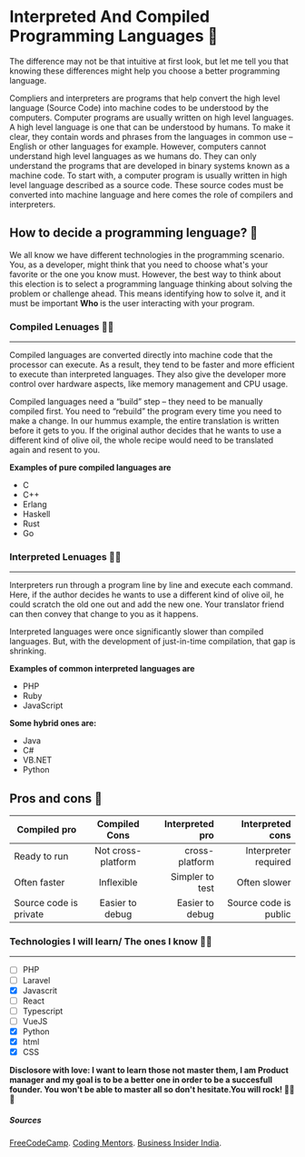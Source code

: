 # Interpreted And Compiled Programming Languages 🤔

The difference may not be that intuitive at first look, but let me tell you that knowing these differences might help you choose a better programming language. 

Compliers and interpreters are programs that help convert the high level language (Source Code) into machine codes to be understood by the computers. Computer programs are usually written on high level languages. A high level language is one that can be understood by humans. To make it clear, they contain words and phrases from the languages in common use – English or other languages for example. However, computers cannot understand high level languages as we humans do. They can only understand the programs that are developed in binary systems known as a machine code. To start with, a computer program is usually written in high level language described as a source code. These source codes must be converted into machine language and here comes the role of compilers and interpreters.

## How to decide a programming lenguage? 🤯

We all know we have different technologies in the programming scenario. You, as a developer, might think that you need to choose what's your favorite or the one you know must. However, the best way to think about this election is to select a programming language thinking about solving the problem or challenge ahead. This means identifying how to solve it, and it must be important <strong> Who </strong> is the user interacting with your program.  

### Compiled Lenuages 🏃‍♀️
***
Compiled languages are converted directly into machine code that the processor can execute. As a result, they tend to be faster and more efficient to execute than interpreted languages. They also give the developer more control over hardware aspects, like memory management and CPU usage.

Compiled languages need a “build” step – they need to be manually compiled first. You need to “rebuild” the program every time you need to make a change. In our hummus example, the entire translation is written before it gets to you. If the original author decides that he wants to use a different kind of olive oil, the whole recipe would need to be translated again and resent to you.

<strong> Examples of pure compiled languages are </strong>

- C
- C++
- Erlang
- Haskell
- Rust
- Go

### Interpreted Lenuages 👩‍🏭
***
Interpreters run through a program line by line and execute each command. Here, if the author decides he wants to use a different kind of olive oil, he could scratch the old one out and add the new one. Your translator friend can then convey that change to you as it happens.

Interpreted languages were once significantly slower than compiled languages. But, with the development of just-in-time compilation, that gap is shrinking.

<strong> Examples of common interpreted languages are </strong>

- PHP
- Ruby
- JavaScript

<strong> Some hybrid ones are: </strong>

- Java
- C#
- VB.NET
- Python

Pros and cons  🧐 
---
| Compiled  pro          |   Compiled Cons    | Interpreted pro   | Interpreted cons     |
| ---------------------- |:------------------:| -----------------:| --------------------:|
| Ready to run           | Not cross-platform | cross-platform    | Interpreter required |
| Often faster           | Inflexible         | Simpler to test   | Often slower         |
| Source code is private | Easier to debug    | Easier to debug   | Source code is public|



### Technologies I will learn/ The ones I know 👨‍💻
***
- [ ] PHP
- [ ] Laravel
- [x] Javascrit
- [ ] React
- [ ] Typescript
- [ ] VueJS
- [x] Python
- [x] html
- [x] CSS

<strong> Disclosore with love: I want to learn those not master them, I am Product manager and my goal is to be a better one in order to be a succesfull founder. You won't be able to master all so don't hesitate.You will rock! 🚀🚀🚀 </strong> 


##### Sources
[FreeCodeCamp](https://www.freecodecamp.org/news/compiled-versus-interpreted-languages/).
[Coding Mentors](https://youtu.be/I1f45REi3k4).
[Business Insider India](https://www.businessinsider.in/difference-between-compiler-and-interpreter/articleshow/69523408.cms).
